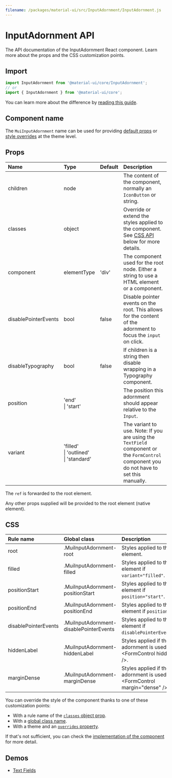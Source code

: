 ```yaml
---
filename: /packages/material-ui/src/InputAdornment/InputAdornment.js
---
```


<!--- This documentation is automatically generated, do not try to edit it. -->

# InputAdornment API

<p class="description">The API documentation of the InputAdornment React component. Learn more about the props and the CSS customization points.</p>

## Import

```js
import InputAdornment from '@material-ui/core/InputAdornment';
// or
import { InputAdornment } from '@material-ui/core';
```

You can learn more about the difference by [reading this guide](/guides/minimizing-bundle-size/).



## Component name

The `MuiInputAdornment` name can be used for providing [default props](/customization/globals/#default-props) or [style overrides](/customization/globals/#css) at the theme level.

## Props

| Name | Type | Default | Description |
|:-----|:-----|:--------|:------------|
| <span class="prop-name">children</span> | <span class="prop-type">node</span> |  | The content of the component, normally an `IconButton` or string. |
| <span class="prop-name">classes</span> | <span class="prop-type">object</span> |  | Override or extend the styles applied to the component. See [CSS API](#css) below for more details. |
| <span class="prop-name">component</span> | <span class="prop-type">elementType</span> | <span class="prop-default">'div'</span> | The component used for the root node. Either a string to use a HTML element or a component. |
| <span class="prop-name">disablePointerEvents</span> | <span class="prop-type">bool</span> | <span class="prop-default">false</span> | Disable pointer events on the root. This allows for the content of the adornment to focus the `input` on click. |
| <span class="prop-name">disableTypography</span> | <span class="prop-type">bool</span> | <span class="prop-default">false</span> | If children is a string then disable wrapping in a Typography component. |
| <span class="prop-name">position</span> | <span class="prop-type">'end'<br>&#124;&nbsp;'start'</span> |  | The position this adornment should appear relative to the `Input`. |
| <span class="prop-name">variant</span> | <span class="prop-type">'filled'<br>&#124;&nbsp;'outlined'<br>&#124;&nbsp;'standard'</span> |  | The variant to use. Note: If you are using the `TextField` component or the `FormControl` component you do not have to set this manually. |

The `ref` is forwarded to the root element.

Any other props supplied will be provided to the root element (native element).

## CSS

| Rule name | Global class | Description |
|:-----|:-------------|:------------|
| <span class="prop-name">root</span> | <span class="prop-name">.MuiInputAdornment-root</span> | Styles applied to the root element.
| <span class="prop-name">filled</span> | <span class="prop-name">.MuiInputAdornment-filled</span> | Styles applied to the root element if `variant="filled"`.
| <span class="prop-name">positionStart</span> | <span class="prop-name">.MuiInputAdornment-positionStart</span> | Styles applied to the root element if `position="start"`.
| <span class="prop-name">positionEnd</span> | <span class="prop-name">.MuiInputAdornment-positionEnd</span> | Styles applied to the root element if `position="end"`.
| <span class="prop-name">disablePointerEvents</span> | <span class="prop-name">.MuiInputAdornment-disablePointerEvents</span> | Styles applied to the root element if `disablePointerEvents=true`.
| <span class="prop-name">hiddenLabel</span> | <span class="prop-name">.MuiInputAdornment-hiddenLabel</span> | Styles applied if the adornment is used inside &lt;FormControl hiddenLabel />.
| <span class="prop-name">marginDense</span> | <span class="prop-name">.MuiInputAdornment-marginDense</span> | Styles applied if the adornment is used inside &lt;FormControl margin="dense" />.

You can override the style of the component thanks to one of these customization points:

- With a rule name of the [`classes` object prop](/customization/components/#overriding-styles-with-classes).
- With a [global class name](/customization/components/#overriding-styles-with-global-class-names).
- With a theme and an [`overrides` property](/customization/globals/#css).

If that's not sufficient, you can check the [implementation of the component](https://github.com/mui-org/material-ui/blob/next/packages/material-ui/src/InputAdornment/InputAdornment.js) for more detail.

## Demos

- [Text Fields](/components/text-fields/)

